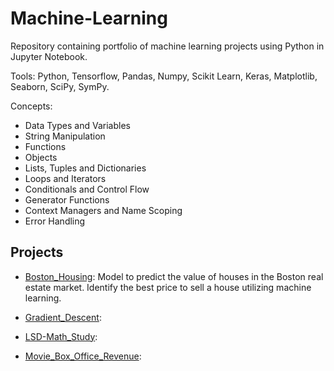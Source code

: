 # Machine-Learning

Repository containing portfolio of machine learning projects using Python in Jupyter Notebook.

Tools: Python, Tensorflow, Pandas, Numpy, Scikit Learn, Keras, Matplotlib, Seaborn, SciPy, SymPy.

Concepts: 
- Data Types and Variables
- String Manipulation
- Functions
- Objects
- Lists, Tuples and Dictionaries
- Loops and Iterators
- Conditionals and Control Flow
- Generator Functions
- Context Managers and Name Scoping
- Error Handling

## Projects

- [Boston_Housing](https://github.com/dt1993/Machine-Learning/tree/master/Boston_Housing): Model to predict the value of houses in the Boston real estate market. Identify the best price to sell a house utilizing machine learning.
  
- [Gradient_Descent](https://github.com/dt1993/Machine-Learning/tree/master/Gradient_Descent):
  
- [LSD-Math_Study](https://github.com/dt1993/Machine-Learning/tree/master/LSD-Math_Study):
  
- [Movie_Box_Office_Revenue](https://github.com/dt1993/Machine-Learning/tree/master/Movie_Box_Office_Revenue):
